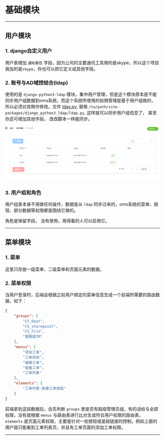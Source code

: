 # 基础模块

---

## 用户模块

### 1. django自定义用户
用户表增加 `通知属性` 字段，因为公司的主要通讯工具用的是skype，所以这个项目我加的是`skype`，你也可以把它定义成其他字段。

### 2. 账号与AD域控结合(ldap)
使用的是 `django-python3-ldap` 模块，集中用户管理，但是这个模块原本是不能同步用户组数据到oms系统，而这个系统所使用的权限管理是基于用户组做的， 所以必须对其稍作修改，文件 [lday.py](https://github.com/itimor/django-oms/blob/master/ldap.py), 替换 `/to/path/site-packages/django_python3_ldap/ldap.py`, 这样就可以同步用户组信息了， 甚至你还可增加其他字段， 改改脚本一样能同步。


![首页](/assets/images/base/base1.png)

### 3. 用户组和角色
用户组表本身不用做任何操作，数据是从 `ldap` 同步过来的，oms系统的菜单、按钮、部分数据等权限都是围绕它做的。

角色是保留字段， 没有使用，用得着的人可以启用它。

---

## 菜单模块

### 1. 菜单
这里只存放一级菜单、二级菜单和页面元素的数据。

### 2. 菜单权限
当用户登录时，后端会根据之前用户绑定的菜单信息生成一个前端所需要的路由数据，如下：

``` json
{
    "groups": [
        "CS_Dept",
        "CS_sharepoint",
        "CS_File",
        "客服部IM"
    ],
    "menus": [
        "添加工单",
        "工单系统",
        "编辑工单",
        "查看工单",
        "工单列表"
    ],
    "elements": [
        "工单列表-新建工单按钮"
    ]
}
```

前端拿到这段数据后，会先判断 `groups` 里是否有超级管理员组，有的话给与全部权限，没有就根据 `menus` 与路由表进行比对生成符合用户权限的路由表， `elements` 是页面元素权限，主要是针对一些按钮或是超链接的控制。例如上面的用户就只能看到工单列表页，并且有工单页面的添加工单权限。

---



